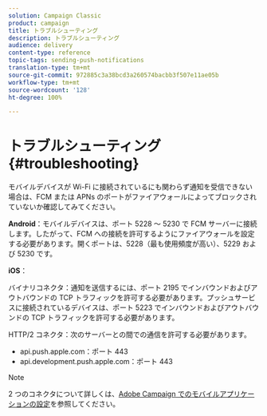 ```yaml
---
solution: Campaign Classic
product: campaign
title: トラブルシューティング
description: トラブルシューティング
audience: delivery
content-type: reference
topic-tags: sending-push-notifications
translation-type: tm+mt
source-git-commit: 972885c3a38bcd3a260574bacbb3f507e11ae05b
workflow-type: tm+mt
source-wordcount: '128'
ht-degree: 100%

---
```



# トラブルシューティング{#troubleshooting}

モバイルデバイスが Wi-Fi に接続されているにも関わらず通知を受信できない場合は、FCM または APNs のポートがファイアウォールによってブロックされていないか確認してみてください。

**Android**：モバイルデバイスは、ポート 5228 ～ 5230 で FCM サーバーに接続します。したがって、FCM への接続を許可するようにファイアウォールを設定する必要があります。開くポートは、5228（最も使用頻度が高い）、5229 および 5230 です。

**iOS**：

バイナリコネクタ：通知を送信するには、ポート 2195 でインバウンドおよびアウトバウンドの TCP トラフィックを許可する必要があります。プッシュサービスに接続されているデバイスは、ポート 5223 でインバウンドおよびアウトバウンドの TCP トラフィックを許可する必要があります。

HTTP/2 コネクタ：次のサーバーとの間での通信を許可する必要があります。

* api.push.apple.com：ポート 443
* api.development.push.apple.com：ポート 443

>[!NOTE]
>
>2 つのコネクタについて詳しくは、[Adobe Campaign でのモバイルアプリケーションの設定](../../delivery/using/configuring-the-mobile-application.md)を参照してください。

